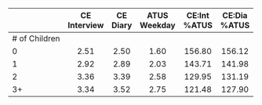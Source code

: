 
|                      | CE<br>Interview |  CE<br>Diary | ATUS<br>Weekday | CE:Int<br>%ATUS | CE:Dia<br>%ATUS |
| -------------------- | :----------: | :----------: | :----------: | :----------: | :----------: |
| # of Children        |              |              |              |              |              |
| 0                    |         2.51 |         2.50 |         1.60 |       156.80 |       156.12 |
| 1                    |         2.92 |         2.89 |         2.03 |       143.71 |       141.98 |
| 2                    |         3.36 |         3.39 |         2.58 |       129.95 |       131.19 |
| 3+                   |         3.34 |         3.52 |         2.75 |       121.48 |       127.90 |

